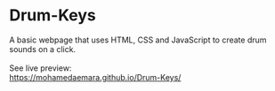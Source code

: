 # Drum-Keys
A basic webpage that uses HTML, CSS and JavaScript to create drum sounds on a click. \
\
See live preview: \
https://mohamedaemara.github.io/Drum-Keys/
